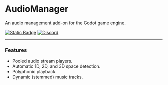 # AudioManager
An audio management add-on for the Godot game engine.

[![Static Badge](https://img.shields.io/badge/Patreon-Support_this_project-red?style=for-the-badge&logo=patreon&logoColor=white&color=%23f3621d)](https://www.patreon.com/hugemenace)
[![Discord](https://img.shields.io/discord/796535676136718356?style=for-the-badge&logo=discord&logoColor=white&label=Discord)](https://hugemenace.co/discord)

---

### Features
- Pooled audio stream players.
- Automatic 1D, 2D, and 3D space detection.
- Polyphonic playback.
- Dynamic (stemmed) music tracks.
